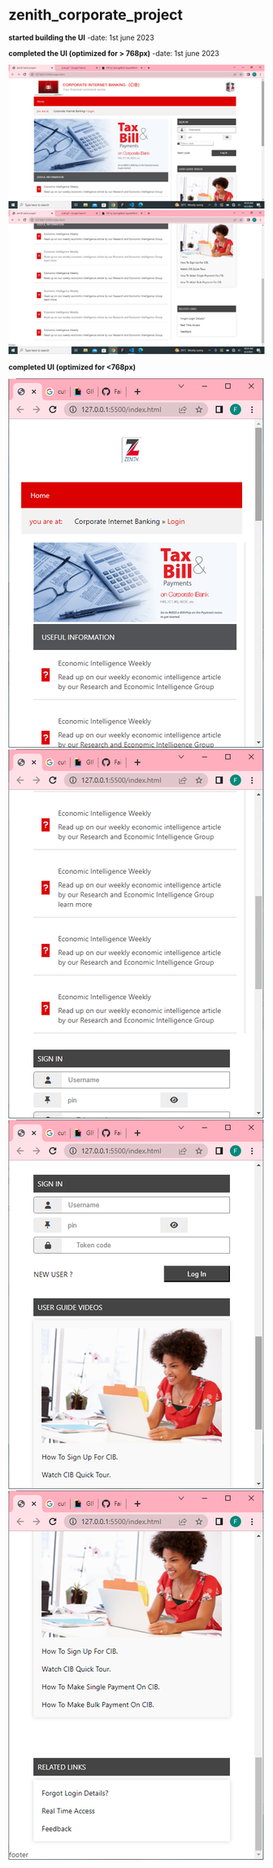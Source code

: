 # zenith_corporate_project

**started building the UI**
-date: 1st june 2023 

**completed the UI (optimized for > 768px)**
-date: 1st june 2023

![](./img/zenith-bank-project/laptop_view_top.png)
![](./img/laptop_view_bottom.png)


**completed UI (optimized for <768px)**

![](./img/zenith-bank-project/mobile_view.png)
![](./img/zenith-bank-project/mobile_view_2.png)
![](./img/zenith-bank-project/mobile_view_3.png)
![](./img/zenith-bank-project/mobile_view_4.png)